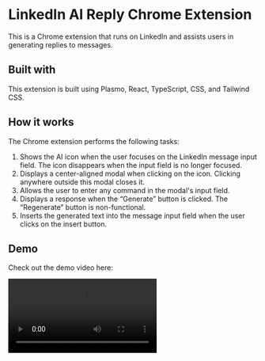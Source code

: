 # LinkedIn AI Reply Chrome Extension

This is a Chrome extension that runs on LinkedIn and assists users in generating replies to messages.

## Built with

This extension is built using Plasmo, React, TypeScript, CSS, and Tailwind CSS.

## How it works

The Chrome extension performs the following tasks:

1. Shows the AI icon when the user focuses on the LinkedIn message input field. The icon disappears when the input field is no longer focused.
2. Displays a center-aligned modal when clicking on the icon. Clicking anywhere outside this modal closes it.
3. Allows the user to enter any command in the modal's input field.
4. Displays a response when the “Generate” button is clicked. The “Regenerate” button is non-functional.
5. Inserts the generated text into the message input field when the user clicks on the insert button.

## Demo

Check out the demo video here:

![LinkedIn AI Reply Chrome Extension](./video_recording.mp4)
